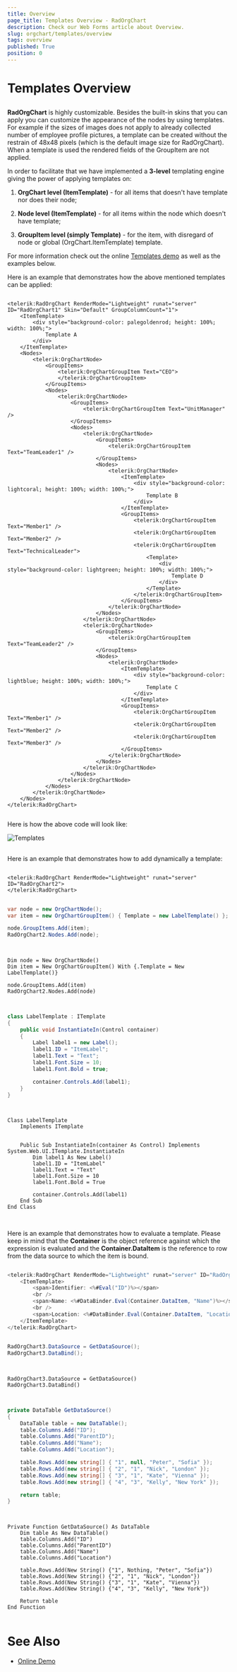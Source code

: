 ```yaml
---
title: Overview
page_title: Templates Overview - RadOrgChart
description: Check our Web Forms article about Overview.
slug: orgchart/templates/overview
tags: overview
published: True
position: 0
---
```


# Templates Overview



## 

**RadOrgChart** is highly customizable. Besides the built-in skins that you can apply you can customize the appearance of the nodes by using templates. For example if the sizes of images does not apply to already collected number of employee profile pictures, a template can be created without the restrain of 48x48 pixels (which is the default image size for RadOrgChart). When a template is used the rendered fields of the GroupItem are not applied.

In order to facilitate that we have implemented a **3-level** templating engine giving the power of applying templates on:

1. **OrgChart level (ItemTemplate)** - for all items that doesn't have template nor does their node;

2. **Node level (ItemTemplate)** - for all items within the node which doesn't have template;

3. **GroupItem level (simply Template)** - for the item, with disregard of node or global (OrgChart.ItemTemplate) template.

For more information check out the online [Templates demo](https://demos.telerik.com/aspnet-ajax/orgchart/examples/templates/defaultcs.aspx) as well as the examples below.

Here is an example that demonstrates how the above mentioned templates can be applied:

````ASPNET
			
<telerik:RadOrgChart RenderMode="Lightweight" runat="server" ID="RadOrgChart1" Skin="Default" GroupColumnCount="1">
    <ItemTemplate>
        <div style="background-color: palegoldenrod; height: 100%; width: 100%;">
            Template A
        </div>
    </ItemTemplate>
    <Nodes>
        <telerik:OrgChartNode>
            <GroupItems>
                <telerik:OrgChartGroupItem Text="CEO">
                </telerik:OrgChartGroupItem>
            </GroupItems>
            <Nodes>
                <telerik:OrgChartNode>
                    <GroupItems>
                        <telerik:OrgChartGroupItem Text="UnitManager" />
                    </GroupItems>
                    <Nodes>
                        <telerik:OrgChartNode>
                            <GroupItems>
                                <telerik:OrgChartGroupItem Text="TeamLeader1" />
                            </GroupItems>
                            <Nodes>
                                <telerik:OrgChartNode>
                                    <ItemTemplate>
                                        <div style="background-color: lightcoral; height: 100%; width: 100%;">
                                            Template B
                                        </div>
                                    </ItemTemplate>
                                    <GroupItems>
                                        <telerik:OrgChartGroupItem Text="Member1" />
                                        <telerik:OrgChartGroupItem Text="Member2" />
                                        <telerik:OrgChartGroupItem Text="TechnicalLeader">
                                            <Template>
                                                <div style="background-color: lightgreen; height: 100%; width: 100%;">
                                                    Template D
                                                </div>
                                            </Template>
                                        </telerik:OrgChartGroupItem>
                                    </GroupItems>
                                </telerik:OrgChartNode>
                            </Nodes>
                        </telerik:OrgChartNode>
                        <telerik:OrgChartNode>
                            <GroupItems>
                                <telerik:OrgChartGroupItem Text="TeamLeader2" />
                            </GroupItems>
                            <Nodes>
                                <telerik:OrgChartNode>
                                    <ItemTemplate>
                                        <div style="background-color: lightblue; height: 100%; width: 100%;">
                                            Template C
                                        </div>
                                    </ItemTemplate>
                                    <GroupItems>
                                        <telerik:OrgChartGroupItem Text="Member1" />
                                        <telerik:OrgChartGroupItem Text="Member2" />
                                        <telerik:OrgChartGroupItem Text="Member3" />
                                    </GroupItems>
                                </telerik:OrgChartNode>
                            </Nodes>
                        </telerik:OrgChartNode>
                    </Nodes>
                </telerik:OrgChartNode>
            </Nodes>
        </telerik:OrgChartNode>
    </Nodes>
</telerik:RadOrgChart>
			
````



Here is how the above code will look like:

![Templates](images/radorgchart-template-new.png)

## 

Here is an example that demonstrates how to add dynamically a template:

````ASPNET

<telerik:RadOrgChart RenderMode="Lightweight" runat="server" ID="RadOrgChart2">
</telerik:RadOrgChart>

````





````C#
	
var node = new OrgChartNode();
var item = new OrgChartGroupItem() { Template = new LabelTemplate() };

node.GroupItems.Add(item);
RadOrgChart2.Nodes.Add(node);
	
````
````VB.NET
	
Dim node = New OrgChartNode()
Dim item = New OrgChartGroupItem() With {.Template = New LabelTemplate()}

node.GroupItems.Add(item)
RadOrgChart2.Nodes.Add(node)
	
````




````C#
	
class LabelTemplate : ITemplate
{
    public void InstantiateIn(Control container)
    {
        Label label1 = new Label();
        label1.ID = "ItemLabel";
        label1.Text = "Text";
        label1.Font.Size = 10;
        label1.Font.Bold = true;

        container.Controls.Add(label1);
    }
}
	
````
````VB.NET
	
Class LabelTemplate
    Implements ITemplate


    Public Sub InstantiateIn(container As Control) Implements System.Web.UI.ITemplate.InstantiateIn
        Dim label1 As New Label()
        label1.ID = "ItemLabel"
        label1.Text = "Text"
        label1.Font.Size = 10
        label1.Font.Bold = True

        container.Controls.Add(label1)
    End Sub
End Class
	
````


## 

Here is an example that demonstrates how to evaluate a template. Please keep in mind that the **Container** is the object reference against which the expression is evaluated and the **Container.DataItem** is the reference to row from the data source to which the item is bound.

````C#

<telerik:RadOrgChart RenderMode="Lightweight" runat="server" ID="RadOrgChart3" DataFieldID="ID" DataFieldParentID="ParentID">
    <ItemTemplate>
        <span>Identifier: <%#Eval("ID")%></span>
        <br />
        <span>Name: <%#DataBinder.Eval(Container.DataItem, "Name")%></span>
        <br />
        <span>Location: <%#DataBinder.Eval(Container.DataItem, "Location")%></span>
    </ItemTemplate>
</telerik:RadOrgChart>

````





````C#
	
RadOrgChart3.DataSource = GetDataSource();
RadOrgChart3.DataBind();
	
````
````VB.NET
	
RadOrgChart3.DataSource = GetDataSource()
RadOrgChart3.DataBind()
	
````




````C#
	
private DataTable GetDataSource()
{
    DataTable table = new DataTable();
    table.Columns.Add("ID");
    table.Columns.Add("ParentID");
    table.Columns.Add("Name");
    table.Columns.Add("Location");

    table.Rows.Add(new string[] { "1", null, "Peter", "Sofia" });
    table.Rows.Add(new string[] { "2", "1", "Nick", "London" });
    table.Rows.Add(new string[] { "3", "1", "Kate", "Vienna" });
    table.Rows.Add(new string[] { "4", "3", "Kelly", "New York" });

    return table;
}
	
````
````VB.NET
	
Private Function GetDataSource() As DataTable
    Dim table As New DataTable()
    table.Columns.Add("ID")
    table.Columns.Add("ParentID")
    table.Columns.Add("Name")
    table.Columns.Add("Location")

    table.Rows.Add(New String() {"1", Nothing, "Peter", "Sofia"})
    table.Rows.Add(New String() {"2", "1", "Nick", "London"})
    table.Rows.Add(New String() {"3", "1", "Kate", "Vienna"})
    table.Rows.Add(New String() {"4", "3", "Kelly", "New York"})

    Return table
End Function
	
````




# See Also

 * [Online Demo](https://demos.telerik.com/aspnet-ajax/orgchart/examples/templates/defaultcs.aspx)
